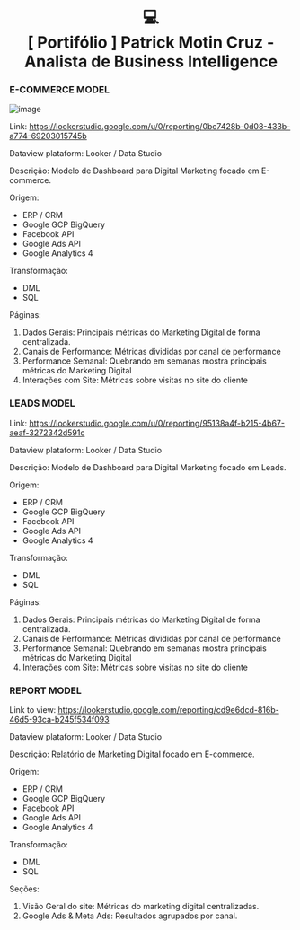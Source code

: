 <h1 align="center">
  💻<br>[ Portifólio ] Patrick Motin Cruz - Analista de Business Intelligence
</h1>

### E-COMMERCE MODEL ###

![image](https://github.com/patrickmcruz/bi-analyst-portfolio/assets/42379629/2a31a3df-93b9-4dcb-bf6d-84244d3bb79d)


Link:
https://lookerstudio.google.com/u/0/reporting/0bc7428b-0d08-433b-a774-69203015745b

Dataview plataform: Looker / Data Studio

Descrição:
Modelo de Dashboard para Digital Marketing focado em E-commerce.

Origem:
- ERP / CRM
- Google GCP BigQuery
- Facebook API
- Google Ads API
- Google Analytics 4

Transformação: 
- DML
- SQL

Páginas:

1) Dados Gerais: Principais métricas do Marketing Digital de forma centralizada.
2) Canais de Performance: Métricas divididas por canal de performance
3) Performance Semanal: Quebrando em semanas mostra principais métricas do Marketing Digital
4) Interações com Site: Métricas sobre visitas no site do cliente


### LEADS MODEL ###
Link:
https://lookerstudio.google.com/u/0/reporting/95138a4f-b215-4b67-aeaf-3272342d591c

Dataview plataform: Looker / Data Studio

Descrição:
Modelo de Dashboard para Digital Marketing focado em Leads.

Origem:
- ERP / CRM
- Google GCP BigQuery
- Facebook API
- Google Ads API
- Google Analytics 4

Transformação: 
- DML
- SQL

Páginas:

1) Dados Gerais: Principais métricas do Marketing Digital de forma centralizada.
2) Canais de Performance: Métricas divididas por canal de performance
3) Performance Semanal: Quebrando em semanas mostra principais métricas do Marketing Digital
4) Interações com Site: Métricas sobre visitas no site do cliente

### REPORT MODEL ###
Link to view:
https://lookerstudio.google.com/reporting/cd9e6dcd-816b-46d5-93ca-b245f534f093

Dataview plataform: Looker / Data Studio

Descrição:
Relatório de Marketing Digital focado em E-commerce.

Origem:
- ERP / CRM
- Google GCP BigQuery
- Facebook API
- Google Ads API
- Google Analytics 4

Transformação: 
- DML
- SQL

Seções:

1) Visão Geral do site: Métricas do marketing digital centralizadas.
2) Google Ads & Meta Ads: Resultados agrupados por canal.
